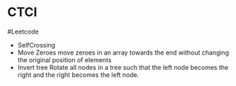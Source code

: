 # CTCI

#Leetcode
- SelfCrossing
- Move Zeroes
  move zeroes in an array towards the end without changing the original position of elements
- Invert tree
  Rotate all nodes in a tree such that the left node becomes the right and the right becomes the left node.
